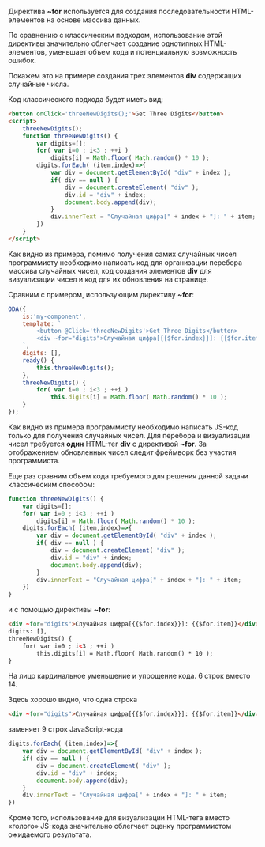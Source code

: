 ﻿Директива **~for** используется для создания последовательности HTML-элементов на основе массива данных.

По сравнению с классическим подходом, использование этой директивы значительно облегчает создание однотипных HTML-элементов, уменьшает объем кода и потенциальную возможность ошибок.

Покажем это на примере создания трех элементов **div** содержащих случайные числа.

Код классического подхода будет иметь вид:

```html run_edit_h=90_
<button onClick='threeNewDigits();'>Get Three Digits</button>
<script>
    threeNewDigits();
    function threeNewDigits() {
        var digits=[];
        for( var i=0 ; i<3 ; ++i )
            digits[i] = Math.floor( Math.random() * 10 );
        digits.forEach( (item,index)=>{
            var div = document.getElementById( "div" + index );
            if( div == null ) {
                div = document.createElement( "div" );
                div.id = "div" + index;
                document.body.append(div);
            }
            div.innerText = "Случайная цифра[" + index + "]: " + item;
        })
    }
</script>
```

Как видно из примера, помимо получения самих случайных чисел программисту необходимо написать код для организации перебора массива случайных чисел, код создания элементов **div** для визуализации чисел и код для их обновления на странице.

Сравним с примером, использующим директиву **~for**:

```javascript _run_edit_[my-component.js]
ODA({
    is:'my-component',
    template: `
        <button @Click='threeNewDigits'>Get Three Digits</button>
        <div ~for="digits">Случайная цифра[{{$for.index}}]: {{$for.item}}</div>
    `,
    digits: [],
    ready() {
        this.threeNewDigits();
    },
    threeNewDigits() {
        for( var i=0 ; i<3 ; ++i )
            this.digits[i] = Math.floor( Math.random() * 10 );
    }
});
```

Как видно из примера программисту необходимо написать JS-код только для получения случайных чисел. Для перебора и визуализации чисел требуется **один** HTML-тег  **div** с директивой **~for**. За отображением обновленных чисел следит фреймворк без участия программиста.

Еще раз сравним объем кода требуемого для решения данной задачи классическим способом:

```javascript
function threeNewDigits() {
    var digits=[];
    for( var i=0 ; i<3 ; ++i )
        digits[i] = Math.floor( Math.random() * 10 );
    digits.forEach( (item,index)=>{
        var div = document.getElementById( "div" + index );
        if( div == null ) {
            div = document.createElement( "div" );
            div.id = "div" + index;
            document.body.append(div);
        }
        div.innerText = "Случайная цифра[" + index + "]: " + item;
    })
}
```

и с помощью директивы **~for**:

```html
<div ~for="digits">Случайная цифра[{{$for.index}}]: {{$for.item}}</div>
digits: [],
threeNewDigits() {
    for( var i=0 ; i<3 ; ++i )
        this.digits[i] = Math.floor( Math.random() * 10 );
}
```

На лицо кардинальное уменьшение и упрощение кода. 6 строк вместо 14.

Здесь хорошо видно, что одна строка

```html
<div ~for="digits">Случайная цифра[{{$for.index}}]: {{$for.item}}</div>
```

заменяет 9 строк JavaScript-кода

```javascript
digits.forEach( (item,index)=>{
    var div = document.getElementById( "div" + index );
    if( div == null ) {
        div = document.createElement( "div" );
        div.id = "div" + index;
        document.body.append(div);
    }
    div.innerText = "Случайная цифра[" + index + "]: " + item;
})
```

Кроме того, использование для визуализации HTML-тега вместо «голого» JS-кода значительно облегчает оценку программистом ожидаемого результата.
